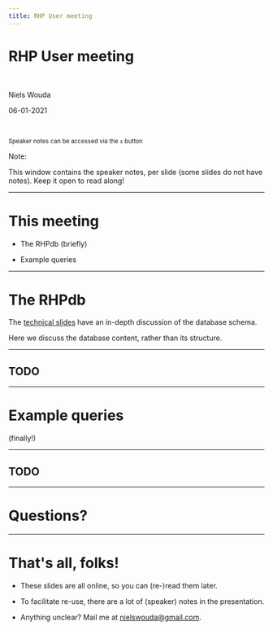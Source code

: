 ```yaml
---
title: RHP User meeting
---
```


# RHP User meeting

<br>

Niels Wouda

06-01-2021

<br>

<small>Speaker notes can be accessed via the `s` button</small>

Note:

This window contains the speaker notes, per slide (some slides do not have notes).
Keep it open to read along!

---


# This meeting

- The RHPdb (briefly)

- Example queries

---

# The RHPdb

The [technical slides](https://nielswouda.com/slides/rhp_tech/) have an in-depth discussion
of the database schema.

Here we discuss the database content, rather than its structure.

---

## TODO

---

# Example queries

(finally!)

----

## TODO

---

# Questions?

---

# That's all, folks!

- These slides are all online, so you can (re-)read them later.
 
- To facilitate re-use, there are a lot of (speaker) notes in the presentation.

- Anything unclear? Mail me at [nielswouda@gmail.com](mailto:nielswouda@gmail.com). 
